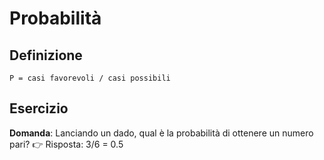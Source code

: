 # Probabilità

## Definizione
`P = casi favorevoli / casi possibili`

## Esercizio
**Domanda**: Lanciando un dado, qual è la probabilità di ottenere un numero pari?
👉 Risposta: 3/6 = 0.5